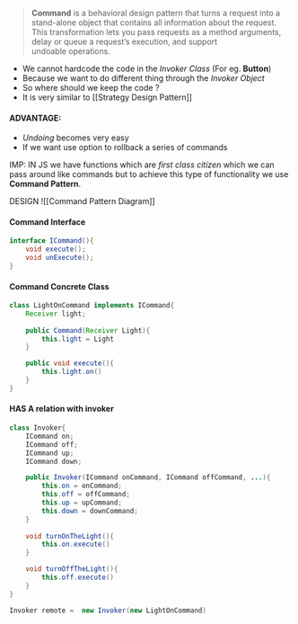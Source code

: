> **Command** is a behavioral design pattern that turns a request into a stand-alone object that contains all information about the request. This transformation lets you pass requests as a method arguments, delay or queue a request’s execution, and support undoable operations.

- We cannot hardcode the code in the _Invoker Class_ (For eg. **Button**)
- Because we want to do different thing through the _Invoker Object_
- So where should we keep the code ?
- It is very similar to [[Strategy Design Pattern]]

#### ADVANTAGE:
- _Undoing_ becomes very easy
- If we want use option to rollback a series of commands

IMP: IN JS we have functions which are _first class citizen_ which we can pass around like commands but to achieve this type of functionality we use **Command Pattern**.

DESIGN 
![[Command Pattern Diagram]]

#### Command Interface
```java
interface ICommand(){
	void execute();
	void unExecute();
}
```

#### Command Concrete Class
```java
class LightOnCommand implements ICommand{
	Receiver light;
	
	public Command(Receiver Light){
		this.light = Light
	}

	public void execute(){
		this.light.on()
	}
}
```

#### HAS A relation with invoker
```java
class Invoker{
	ICommand on;
	ICommand off;
	ICommand up;
	ICommand down;

	public Invoker(ICommand onCommand, ICommand offCommand, ...){
		this.on = onCommand;
		this.off = offCommand;
		this.up = upCommand;
		this.down = downCommand;
	}
	
	void turnOnTheLight(){
		this.on.execute()
	}

	void turnOffTheLight(){
		this.off.execute()
	}
}

Invoker remote =  new Invoker(new LightOnCommand)

```